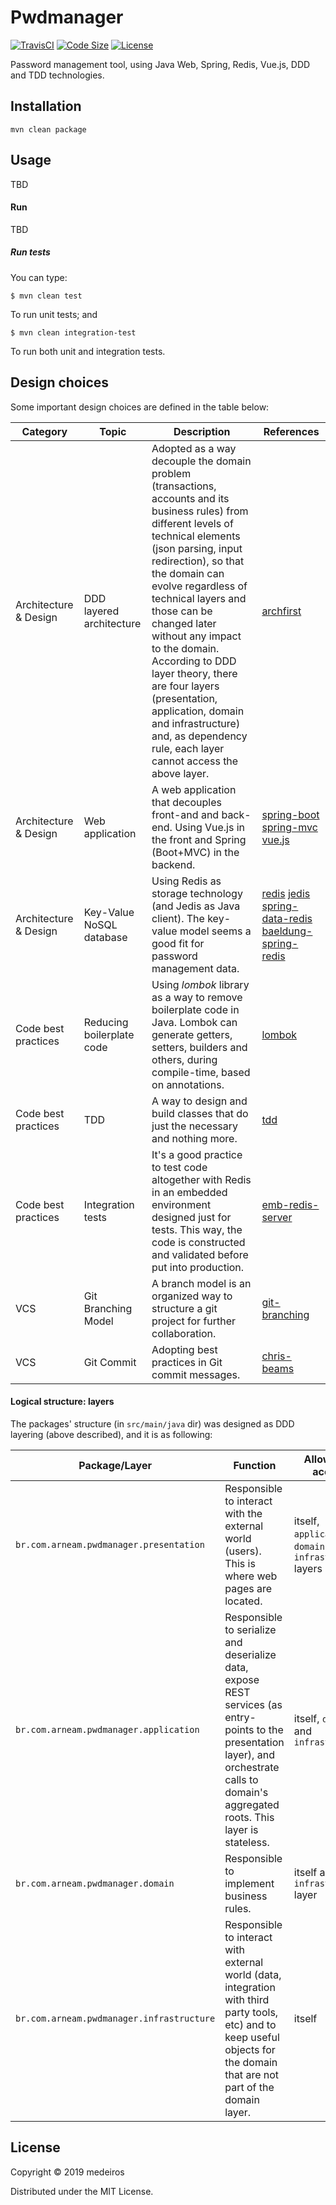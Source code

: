 # Pwdmanager

[![TravisCI](https://travis-ci.org/medeiros/pwdmanager.svg?branch=master)](https://travis-ci.com/medeiros/pwdmanager)
[![Code Size](https://img.shields.io/github/languages/code-size/medeiros/pwdmanager)](https://img.shields.io/github/languages/code-size/medeiros/pwdmanager)
[![License](https://img.shields.io/github/license/medeiros/pwdmanager)](https://img.shields.io/github/license/medeiros/pwdmanager)

Password management tool, using Java Web, Spring, Redis, Vue.js, DDD and
TDD technologies.

## Installation

    mvn clean package

## Usage

TBD

#### Run

TBD

##### Run tests

You can type:

    $ mvn clean test

To run unit tests; and

    $ mvn clean integration-test

To run both unit and integration tests.

## Design choices

Some important design choices are defined in the table below:

|Category|Topic|Description|References
|---|---|---|---|
|Architecture & Design|DDD layered architecture|Adopted as a way decouple the domain problem (transactions, accounts and its business rules) from different levels of technical elements (json parsing, input redirection), so that the domain can evolve regardless of technical layers and those can be changed later without any impact to the domain. According to DDD layer theory, there are four layers (presentation, application, domain and infrastructure) and, as dependency rule, each layer cannot access the above layer. |[archfirst]|
|Architecture & Design|Web application|A web application that decouples front-and and back-end. Using Vue.js in the front and Spring (Boot+MVC) in the backend.|[spring-boot] [spring-mvc] [vue.js]|
|Architecture & Design|Key-Value NoSQL database|Using Redis as storage technology (and Jedis as Java client). The key-value model seems a good fit for password management data.|[redis] [jedis] [spring-data-redis] [baeldung-spring-redis]|
|Code best practices|Reducing boilerplate code|Using *lombok* library as a way to remove boilerplate code in Java. Lombok can generate getters, setters, builders and others, during compile-time, based on annotations.|[lombok]|
|Code best practices|TDD|A way to design and build classes that do just the necessary and nothing more.|[tdd]|
|Code best practices|Integration tests|It's a good practice to test code altogether with Redis in an embedded environment designed just for tests. This way, the code is constructed and validated before put into production.|[emb-redis-server]|
|VCS|Git Branching Model|A branch model is an organized way to structure a git project for further collaboration.|[git-branching]|
|VCS|Git Commit|Adopting best practices in Git commit messages.|[chris-beams]|

[redis]: https://redis.io/
[jedis]: https://github.com/xetorthio/jedis
[lombok]: https://projectlombok.org
[tdd]: https://www.amazon.com/Test-Driven-Development-Kent-Beck/dp/0321146530
[git-branching]: https://nvie.com/posts/a-successful-git-branching-model/
[chris-beams]: https://chris.beams.io/posts/git-commit/
[archfirst]: https://archfirst.org/domain-driven-design-6-layered-architecture/
[spring-boot]: https://spring.io/projects/spring-boot
[spring-data-redis]: https://docs.spring.io/spring-data/data-redis/docs/current/reference/html/#reference
[baeldung-spring-redis]: https://www.baeldung.com/spring-data-redis-tutorial
[spring-mvc]: https://docs.spring.io/spring/docs/current/spring-framework-reference/web.html
[vue.js]: https://vuejs.org/
[emb-redis-server]: https://github.com/kstyrc/embedded-redis


#### Logical structure: layers

The packages' structure (in `src/main/java` dir) was designed as DDD layering (above described),
and it is as following:

|Package/Layer|Function|Allowed to access|Currently accessing
|---|---|---|---|
`br.com.arneam.pwdmanager.presentation` | Responsible to interact with the external world (users). This is where web pages are located. | itself, `application`, `domain` and `infrastructure` layers|itself and `application` layer
`br.com.arneam.pwdmanager.application` | Responsible to serialize and deserialize data, expose REST services (as entry-points to the presentation layer), and orchestrate calls to domain's aggregated roots. This layer is stateless.|itself, `domain` and `infrastructure`|itself, `domain` and `infrastructure` layers
`br.com.arneam.pwdmanager.domain` |  Responsible to implement business rules. | itself and `infrastructure` layer | itself and `infrastructure` layer
`br.com.arneam.pwdmanager.infrastructure` | Responsible to interact with external world (data, integration with third party tools, etc) and to keep useful objects for the domain that are not part of the domain layer. | itself | itself

## License

Copyright © 2019 medeiros

Distributed under the MIT License.
